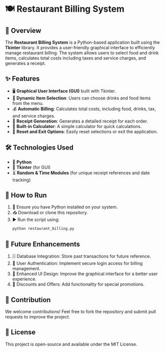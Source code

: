 # 🍽️ Restaurant Billing System

## 📌 Overview
The **Restaurant Billing System** is a Python-based application built using the **Tkinter** library. It provides a user-friendly graphical interface to efficiently manage restaurant billing. The system allows users to select food and drink items, calculates total costs including taxes and service charges, and generates a receipt.

## ✨ Features
- 🖥️ **Graphical User Interface (GUI)** built with Tkinter.
- 🍹 **Dynamic Item Selection**: Users can choose drinks and food items from the menu.
- 💰 **Automatic Billing**: Calculates total costs, including food, drinks, tax, and service charges.
- 🧾 **Receipt Generation**: Generates a detailed receipt for each order.
- 🧮 **Built-in Calculator**: A simple calculator for quick calculations.
- 🔄 **Reset and Exit Options**: Easily reset selections or exit the application.

## 🛠️ Technologies Used
- 🐍 **Python**
- 🎨 **Tkinter** (for GUI)
- ⏳ **Random & Time Modules** (for unique receipt references and date tracking)

## 🚀 How to Run
1. 🔧 Ensure you have Python installed on your system.
2. 📥 Download or clone this repository.
3. ▶️ Run the script using:
   ```sh
   python restaurant_billing.py

## 🔮 Future Enhancements
1. 🗄️ Database Integration: Store past transactions for future reference.
2. 🔐 User Authentication: Implement secure login access for billing management.
3. 🎨 Enhanced UI Design: Improve the graphical interface for a better user experience.
4. 🎁 Discounts and Offers: Add functionality for special promotions.


## 🤝 Contribution

We welcome contributions! Feel free to fork the repository and submit pull requests to improve the project.

## 📜 License

This project is open-source and available under the MIT License.
